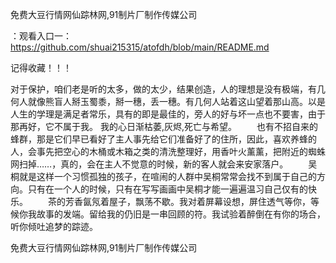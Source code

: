 免费大豆行情网仙踪林网,91制片厂制作传媒公司

：观看入口一：https://github.com/shuai215315/atofdh/blob/main/README.md


记得收藏！！！



对于保护，咱们老是听的太多，做的太少，结果创造，人的理想是没有极端，有几何人就像熊盲人掰玉蜀黍，掰一穗，丢一穗。有几何人站着这山望着那山高。以是人生的学理是满足者常乐，具有的即是最佳的，旁人的好与坏一点也不要害，由于那再好，它不属于我。
我的心日渐枯萎,灰烬,死亡与希望。
　　也有不招自来的蜂群，那是它们早已看好了主人事先给它们准备好了的住所，因此，喜欢养蜂的人，会事先把空心的木桶或木箱之类的清洗整理好，用香叶火薰薰，把附近的蜘蛛网扫掉……，真的，会在主人不觉意的时候，新的客人就会来安家落户。
　　吴桐就是这样一个习惯孤独的孩子，在喧闹的人群中吴桐常常会找不到属于自己的方向。只有在一个人的时候，只有在写写画画中吴桐才能一遍遍温习自己仅有的快乐。
　　茶的芳香氤氖着屋子，飘荡不歇。我对着屏幕设想，屏住透气等你，等候你我故事的发端。留给我的仍旧是一串回顾的符。我试验着醉倒在有你的场合，听你倾吐追梦的踪迹。







免费大豆行情网仙踪林网,91制片厂制作传媒公司

